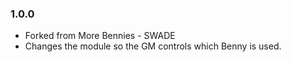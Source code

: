 ### 1.0.0

- Forked from More Bennies - SWADE
- Changes the module so the GM controls which Benny is used.
